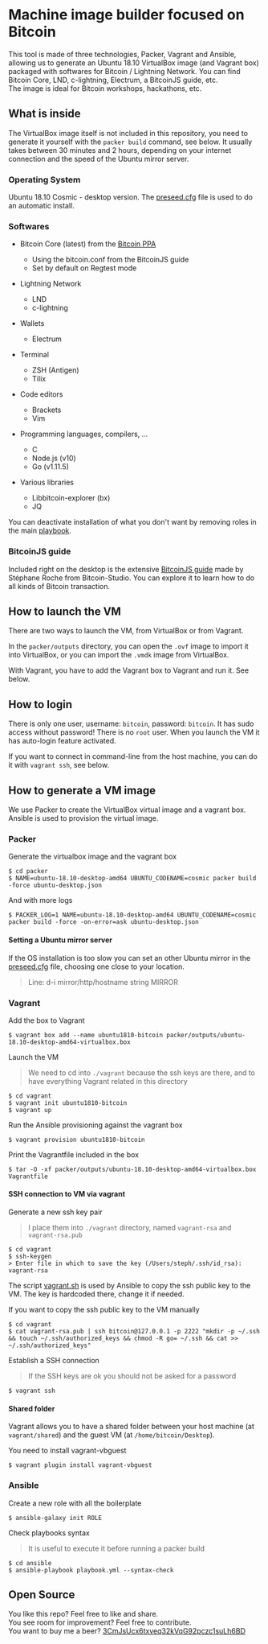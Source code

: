 # Machine image builder focused on Bitcoin

This tool is made of three technologies, Packer, Vagrant and Ansible, allowing us to generate an Ubuntu 18.10 VirtualBox 
image (and Vagrant box) packaged with softwares for Bitcoin / Lightning Network. You can find Bitcoin Core, LND, c-lightning, 
Electrum, a BitcoinJS guide, etc. <br/>
The image is ideal for Bitcoin workshops, hackathons, etc.


## What is inside

The VirtualBox image itself is not included in this repository, you need to generate it yourself with the `packer build` command, see below.
It usually takes between 30 minutes and 2 hours, depending on your internet connection and the speed of the Ubuntu mirror server.

### Operating System

Ubuntu 18.10 Cosmic - desktop version.
The [preseed.cfg](packer/http/ubuntu-desktop/preseed.cfg) file is used to do an automatic install.

### Softwares

- Bitcoin Core (latest) from the [Bitcoin PPA](https://launchpad.net/~bitcoin/+archive/ubuntu/bitcoin) 
  - Using the bitcoin.conf from the BitcoinJS guide
  - Set by default on Regtest mode

- Lightning Network  
  - LND
  - c-lightning  
  
- Wallets
  - Electrum  

- Terminal
  - ZSH (Antigen)
  - Tilix
    
- Code editors
  - Brackets
  - Vim

- Programming languages, compilers, ...
  - C
  - Node.js (v10)
  - Go (v1.11.5)  

- Various libraries
  - Libbitcoin-explorer (bx)
  - JQ


You can deactivate installation of what you don't want by removing roles in the main [playbook](ansible/playbook.yml).


### BitcoinJS guide

Included right on the desktop is the extensive [BitcoinJS guide](https://github.com/bitcoin-studio/Bitcoin-Programming-with-BitcoinJS)
made by Stéphane Roche from Bitcoin-Studio. You can explore it to learn how to do all kinds of Bitcoin transaction.


## How to launch the VM

There are two ways to launch the VM, from VirtualBox or from Vagrant.

In the `packer/outputs` directory, you can open the `.ovf` image to import it into VirtualBox, or you can import the 
`.vmdk` image from VirtualBox.

With Vagrant, you have to add the Vagrant box to Vagrant and run it. See below.


## How to login

There is only one user, username: `bitcoin`, password: `bitcoin`. 
It has sudo access without password!
There is no `root` user.
When you launch the VM it has auto-login feature activated.

If you want to connect in command-line from the host machine, you can do it with `vagrant ssh`, see below.


## How to generate a VM image 

We use Packer to create the VirtualBox virtual image and a vagrant box.
Ansible is used to provision the virtual image.

### Packer

Generate the virtualbox image and the vagrant box
```
$ cd packer
$ NAME=ubuntu-18.10-desktop-amd64 UBUNTU_CODENAME=cosmic packer build -force ubuntu-desktop.json 
```

And with more logs 
```
$ PACKER_LOG=1 NAME=ubuntu-18.10-desktop-amd64 UBUNTU_CODENAME=cosmic packer build -force -on-error=ask ubuntu-desktop.json
```

#### Setting a Ubuntu mirror server

If the OS installation is too slow you can set an other Ubuntu mirror in the 
[preseed.cfg](packer/http/ubuntu-desktop/preseed.cfg) file, choosing one close to your location.
> Line: d-i mirror/http/hostname string MIRROR

### Vagrant

Add the box to Vagrant
```
$ vagrant box add --name ubuntu1810-bitcoin packer/outputs/ubuntu-18.10-desktop-amd64-virtualbox.box
```

Launch the VM
> We need to cd into `./vagrant` because the ssh keys are there, and to have everything Vagrant related in this directory
```
$ cd vagrant
$ vagrant init ubuntu1810-bitcoin
$ vagrant up
```

Run the Ansible provisioning against the vagrant box
```
$ vagrant provision ubuntu1810-bitcoin
```

Print the Vagrantfile included in the box
```
$ tar -O -xf packer/outputs/ubuntu-18.10-desktop-amd64-virtualbox.box Vagrantfile
```

#### SSH connection to VM via vagrant

Generate a new ssh key pair
> I place them into `./vagrant` directory, named `vagrant-rsa` and `vagrant-rsa.pub`
```
$ cd vagrant
$ ssh-keygen
> Enter file in which to save the key (/Users/steph/.ssh/id_rsa): vagrant-rsa
```

The script [vagrant.sh](packer/scripts/linux-common/vagrant.sh) is used by Ansible to copy the ssh public key to the VM. 
The key is hardcoded there, change it if needed.

If you want to copy the ssh public key to the VM manually
```
$ cd vagrant
$ cat vagrant-rsa.pub | ssh bitcoin@127.0.0.1 -p 2222 "mkdir -p ~/.ssh && touch ~/.ssh/authorized_keys && chmod -R go= ~/.ssh && cat >> ~/.ssh/authorized_keys"
```

Establish a SSH connection
> If the SSH keys are ok you should not be asked for a password
```
$ vagrant ssh
```

#### Shared folder

Vagrant allows you to have a shared folder between your host machine (at `vagrant/shared`) and the guest VM 
(at `/home/bitcoin/Desktop`).

You need to install vagrant-vbguest
```
$ vagrant plugin install vagrant-vbguest
```

### Ansible

Create a new role with all the boilerplate
```
$ ansible-galaxy init ROLE
```

Check playbooks syntax
> It is useful to execute it before running a packer build
```
$ cd ansible
$ ansible-playbook playbook.yml --syntax-check
```


## Open Source 

You like this repo? Feel free to like and share. <br/>
You see room for improvement? Feel free to contribute. <br/>
You want to buy me a beer? [3CmJsUcx6txveq32kVqG92pczc1suLh6BD](bitcoin_donation.png) <br/>